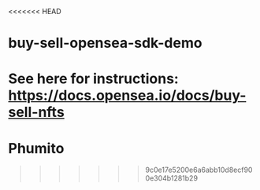 <<<<<<< HEAD
# buy-sell-opensea-sdk-demo
See here for instructions: https://docs.opensea.io/docs/buy-sell-nfts
=======
# Phumito
>>>>>>> 9c0e17e5200e6a6abb10d8ecf900e304b1281b29
